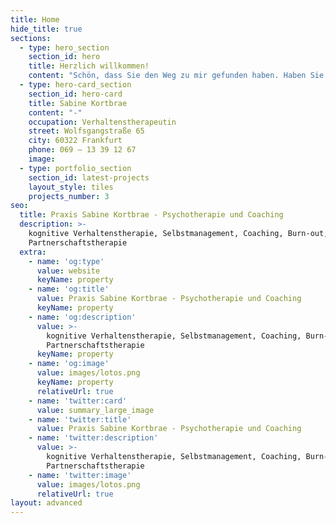```yaml
---
title: Home
hide_title: true
sections:
  - type: hero_section
    section_id: hero
    title: Herzlich willkommen!
    content: "Schön, dass Sie den Weg zu mir gefunden haben. Haben Sie das Gefühl, einer Herausforderung nicht gewachsen zu sein und denken Sie deshalb über professionelle Hilfe bzw. eine Therapie nach?\_Vielleicht kann ich Ihnen helfen.\n\nIn schwierigen persönlichen und sozialen Lebenssituationen geraten wir manchmal an unsere Grenzen und wissen alleine nicht weiter. Ich sehe meine Aufgabe darin, Sie in einer solchen Lebensphase fundiert zu unterstützen und gemeinsam mit Ihnen konkrete und nachhaltige Lösungen für Ihre Situation zu erarbeiten. Denn nicht immer liegt bei persönlichen Problemen oder sozialen Schwierigkeiten eine behandlungsbedürftige Erkrankung vor. Hin und wieder braucht es einfach nur einen objektiven Gesprächspartner, um alternative Denkansätze und neue Handlungsmuster zu erarbeiten. \n\nIch würde Sie gerne kennen lernen, um mit Ihnen Ihre Fragen und Sorgen zu beraten und Sie auf einem neuen Weg zu unterstützen.\n"
  - type: hero-card_section
    section_id: hero-card
    title: Sabine Kortbrae
    content: "-"
    occupation: Verhaltenstherapeutin
    street: Wolfsgangstraße 65
    city: 60322 Frankfurt
    phone: 069 – 13 39 12 67
    image: 
  - type: portfolio_section
    section_id: latest-projects
    layout_style: tiles
    projects_number: 3
seo:
  title: Praxis Sabine Kortbrae - Psychotherapie und Coaching
  description: >-
    kognitive Verhaltenstherapie, Selbstmanagement, Coaching, Burn-out,
    Partnerschaftstherapie
  extra:
    - name: 'og:type'
      value: website
      keyName: property
    - name: 'og:title'
      value: Praxis Sabine Kortbrae - Psychotherapie und Coaching
      keyName: property
    - name: 'og:description'
      value: >-
        kognitive Verhaltenstherapie, Selbstmanagement, Coaching, Burn-out,
        Partnerschaftstherapie
      keyName: property
    - name: 'og:image'
      value: images/lotos.png
      keyName: property
      relativeUrl: true
    - name: 'twitter:card'
      value: summary_large_image
    - name: 'twitter:title'
      value: Praxis Sabine Kortbrae - Psychotherapie und Coaching
    - name: 'twitter:description'
      value: >-
        kognitive Verhaltenstherapie, Selbstmanagement, Coaching, Burn-out,
        Partnerschaftstherapie
    - name: 'twitter:image'
      value: images/lotos.png
      relativeUrl: true
layout: advanced
---
```

